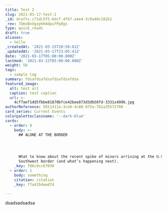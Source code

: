 ```yaml
---
title: Test 2
slug: 2021-03-17-test-2
_id: drafts.c71dc5f5-6dcf-4f67-a4e4-3c9a40c182b1
_rev: 7QmxBnVgzphH4dpufPp8gs
type: quick_reads
draft: true
aliases:
  - hello
_createdAt: '2021-03-15T20:50:01Z'
_updatedAt: '2021-03-17T23:05:41Z'
date: '2021-03-17T05:00:00.000Z'
lastmod: '2021-03-22T05:00:00.000Z'
weight: 50
tags:
  - sample tag
summary: fdsafdsafdsafdsafdsafdsa
featured_image:
  alt: test alt
  caption: test caption
  url: >-
    4cf7aef1dd5fbbe81870bfce42bee873d3db50fd-3331x4996.jpg
authorReference: 5011411a-3ce0-4c80-975a-7b1a35572700
card_series: Current Events
colorpaletteclassname: '--dark-blue'
cards:
  - order: 0
    body: >-
      ## ALONE AT THE BORDER




      What to know about the recent spike of minors arriving at the U.S.
      Southwest border (and what’s happening next).
    _key: f06c9cc67030
  - order: 1
    body: something
    citation: citation
    _key: ffa4354eed74

---
```

dsadsadsadsa